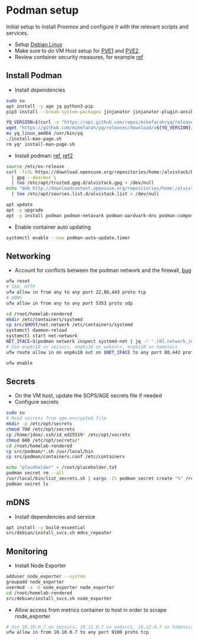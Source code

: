 # Podman setup
Initial setup to install Proxmox and configure it with the relevant scripts and services.

- Setup [Debian Linux](./debian.md)
- Make sure to do VM Host setup for [PVE1](./pve1.md) and [PVE2](./pve2.md).
- Review container security measures, for example [ref](https://www.panoptica.app/research/7-ways-to-escape-a-container)

## Install Podman
- Install dependencies
```bash
sudo su
apt install -y age jq python3-pip
pip3 install --break-system-packages jinjanator jinjanator-plugin-ansible passlib

YQ_VERSION=$(curl -s "https://api.github.com/repos/mikefarah/yq/releases/latest" | grep -Po '"tag_name": "v\K[0-9.]+')
wget "https://github.com/mikefarah/yq/releases/download/v${YQ_VERSION}/yq_linux_amd64.tar.gz" -O - | tar xz
mv yq_linux_amd64 /usr/bin/yq
./install-man-page.sh
rm yq* install-man-page.sh
```

- Install podman: [ref](https://podman.io/docs/installation#linux-distributions), [ref2](https://computingforgeeks.com/how-to-install-podman-on-debian/)
```bash
source /etc/os-release
curl -fsSL https://download.opensuse.org/repositories/home:/alvistack/Debian_$VERSION_ID/Release.key \
  | gpg --dearmor \
  | tee /etc/apt/trusted.gpg.d/alvistack.gpg > /dev/null
echo "deb http://downloadcontent.opensuse.org/repositories/home:/alvistack/Debian_$VERSION_ID/ /" \
  | tee /etc/apt/sources.list.d/alvistack.list > /dev/null

apt update
apt -y upgrade
apt -y install podman podman-netavark podman-aardvark-dns podman-compose libgpgme11-dev buildah libyajl2
```

- Enable container auto updating
```bash
systemctl enable --now podman-auto-update.timer
```

## Networking
- Account for conflicts between the podman network and the firewall, [bug](https://stackoverflow.com/questions/70870689/configure-ufw-for-podman-on-port-443)
```bash
ufw reset
# SSH, HTTP
ufw allow in from any to any port 22,80,443 proto tcp
# mDNS
ufw allow in from any to any port 5353 proto udp

cd /root/homelab-rendered
mkdir /etc/containers/systemd
cp src/$HOST/net.network /etc/containers/systemd
systemctl daemon-reload
systemctl start net-network
NET_IFACE=$(podman network inspect systemd-net | jq -r '.[0].network_interface')
# Use enp6s18 on secsvcs, enp6s18 on websvcs, enp6s18 on homesvcs
ufw route allow in on enp6s18 out on $NET_IFACE to any port 80,443 proto tcp

ufw enable
```

## Secrets
- On the VM host, update the SOPS/AGE secrets file if needed
- Configure secrets
```bash
sudo su
# Read secrets from age-encrypted file
mkdir -p /etc/opt/secrets
chmod 700 /etc/opt/secrets
cp /home/jdoe/.ssh/id_ed25519* /etc/opt/secrets
chmod 600 /etc/opt/secrets/*
cd /root/homelab-rendered
cp src/podman/*.sh /usr/local/bin
cp src/podman/containers.conf /etc/containers

echo "placeholder" > /root/placeholder.txt
podman secret rm --all
/usr/local/bin/list_secrets.sh | xargs -I% podman secret create "%" /root/placeholder.txt
podman secret ls
```

## mDNS
- Install dependencies and service
```bash
apt install -y build-essential
src/debian/install_svcs.sh mdns_repeater
```

## Monitoring
- Install Node Exporter
```bash
adduser node_exporter --system
groupadd node_exporter
usermod -a -G node_exporter node_exporter
cd /root/homelab-rendered
src/debian/install_svcs.sh node_exporter
```

- Allow access from metrics container to host in order to scrape node_exporter
```bash
# Use 10.10.0.7 on secsvcs, 10.11.0.7 on websvcs, 10.12.0.7 on homesvcs
ufw allow in from 10.10.0.7 to any port 9100 proto tcp
```
